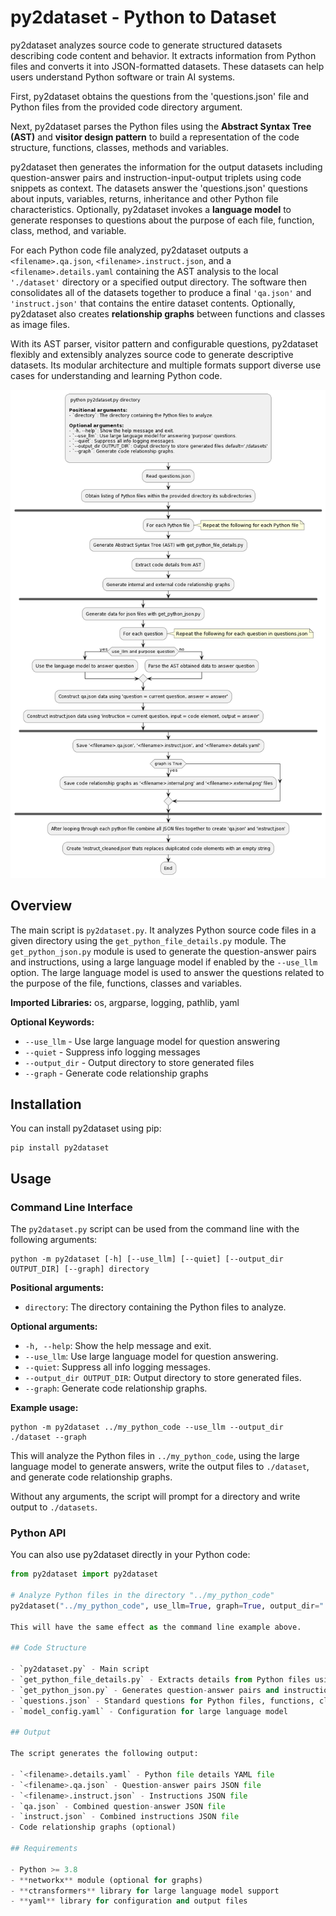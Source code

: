 # py2dataset - Python to Dataset

py2dataset analyzes source code to generate structured datasets describing code content and behavior. It extracts information from Python files and converts it into JSON-formatted datasets. These datasets can help users understand Python software or train AI systems.

First, py2dataset obtains the questions from the 'questions.json' file and Python files from the provided code directory argument. 

Next, py2dataset parses the Python files using the **Abstract Syntax Tree (AST)** and **visitor design pattern** to build a representation of the code structure, functions, classes, methods and variables.

py2dataset then generates the information for the output datasets including question-answer pairs and instruction-input-output triplets using code snippets as context. The datasets answer the 'questions.json' questions about inputs, variables, returns, inheritance and other Python file characteristics. Optionally, py2dataset invokes a **language model** to generate responses to questions about the purpose of each file, function, class, method, and variable.

For each Python code file analyzed, py2dataset outputs a `<filename>.qa.json`, `<filename>.instruct.json`, and a `<filename>.details.yaml` containing the AST analysis to the local `'./dataset'` directory or a specified output directory. The software then consolidates all of the datasets together to produce a final `'qa.json'` and `'instruct.json'` that contains the entire dataset contents. Optionally, py2dataset also creates **relationship graphs** between functions and classes as image files.

With its AST parser, visitor pattern and configurable questions, py2dataset flexibly and extensibly analyzes source code to generate descriptive datasets. Its modular architecture and multiple formats support diverse use cases for understanding and learning Python code.

![py2dataset Diagram](py2dataset.png)

## Overview

The main script is `py2dataset.py`. It analyzes Python source code files in a given directory using the `get_python_file_details.py` module. The `get_python_json.py` module is used to generate the question-answer pairs and instructions, using a large language model if enabled by the `--use_llm` option. The large language model is used to answer the questions related to the purpose of the file, functions, classes and variables.

**Imported Libraries:** os, argparse, logging, pathlib, yaml

**Optional Keywords:**

- `--use_llm` - Use large language model for question answering
- `--quiet` - Suppress info logging messages
- `--output_dir` - Output directory to store generated files
- `--graph` - Generate code relationship graphs

## Installation

You can install py2dataset using pip:

    pip install py2dataset

## Usage

### Command Line Interface

The `py2dataset.py` script can be used from the command line with the following arguments:

    python -m py2dataset [-h] [--use_llm] [--quiet] [--output_dir OUTPUT_DIR] [--graph] directory

**Positional arguments:**
- `directory`: The directory containing the Python files to analyze.

**Optional arguments:**
- `-h, --help`: Show the help message and exit.
- `--use_llm`: Use large language model for question answering.
- `--quiet`: Suppress all info logging messages.
- `--output_dir OUTPUT_DIR`: Output directory to store generated files.
- `--graph`: Generate code relationship graphs.

**Example usage:**

    python -m py2dataset ../my_python_code --use_llm --output_dir ./dataset --graph

This will analyze the Python files in `../my_python_code`, using the large language model to generate answers, write the output files to `./dataset`, and generate code relationship graphs.

Without any arguments, the script will prompt for a directory and write output to `./datasets`.

### Python API

You can also use py2dataset directly in your Python code:

```python
from py2dataset import py2dataset

# Analyze Python files in the directory "../my_python_code"
py2dataset("../my_python_code", use_llm=True, graph=True, output_dir="./dataset")

This will have the same effect as the command line example above.

## Code Structure

- `py2dataset.py` - Main script
- `get_python_file_details.py` - Extracts details from Python files using AST
- `get_python_json.py` - Generates question-answer pairs and instructions
- `questions.json` - Standard questions for Python files, functions, classes
- `model_config.yaml` - Configuration for large language model

## Output

The script generates the following output:

- `<filename>.details.yaml` - Python file details YAML file
- `<filename>.qa.json` - Question-answer pairs JSON file
- `<filename>.instruct.json` - Instructions JSON file
- `qa.json` - Combined question-answer JSON file
- `instruct.json` - Combined instructions JSON file
- Code relationship graphs (optional)

## Requirements

- Python >= 3.8
- **networkx** module (optional for graphs)
- **ctransformers** library for large language model support
- **yaml** library for configuration and output files

